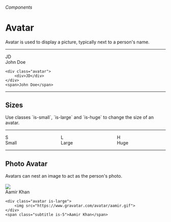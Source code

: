 <h6 class="subtitle is-5 has-text-grey has-text-weight-semibold">Components</h6><h1 class="title is-1 has-text-weight-bold">Avatar</h1>
<p class="subtitle is-5">
    <span class="has-text-weight-semibold">Avatar</span> is used to display a picture, typically next to a person's name.
</p>

<hr class="is-large is-visible">

<div class="box is-well is-relaxed is-marginless">
    <div class="avatar"><div>JD</div></div><span class="subtitle is-5">John Doe</span>
</div>

```
<div class="avatar">
    <div>JD</div>
</div>
<span>John Doe</span>
```

<hr class="is-large is-visible">

<h2 class="title is-4 has-text-weight-semibold">Sizes</h2>
Use classes `is-small`, `is-large` and `is-huge` to change the size of an avatar.
<hr>
<div class="box">
    <div class="columns is-gapless">
        <div class="column is-3"><div class="avatar is-small"><div>S</div></div><span class="subtitle is-6">Small</span></div>
        <div class="column"><div class="avatar is-large"><div>L</div></div><span class="subtitle is-5">Large</span></div>
        <div class="column"><div class="avatar is-huge"><div>H</div></div><span class="subtitle is-4">Huge</span></div>
    </div>
</div>

<hr class="is-visible">

<h2 class="title is-4 has-text-weight-semibold">Photo Avatar</h2>
Avatars can nest an image to act as the person's photo.<br><br>

<div class="box is-well is-relaxed is-marginless">
        <div class="avatar is-large"><img src="https://www.gravatar.com/avatar/7c8b112654185af6614a3df144135b0d?size=100&d=blank"></div><span class="subtitle is-5">Aamir Khan</span>
</div>

```
<div class="avatar is-large">
    <img src="https://www.gravatar.com/avatar/aamir.gif">
</div>
<span class="subtitle is-5">Aamir Khan</span>
```

